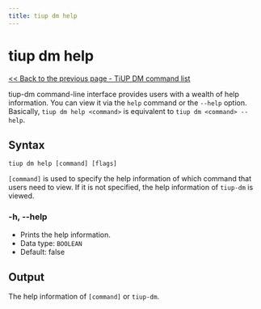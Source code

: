 ```yaml
---
title: tiup dm help
---
```


# tiup dm help

[<< Back to the previous page - TiUP DM command list](/tiup/tiup-component-dm.md#command-list)

tiup-dm command-line interface provides users with a wealth of help information. You can view it via the `help` command or the `--help` option. Basically, `tiup dm help <command>` is equivalent to `tiup dm <command> --help`.

## Syntax

```shell
tiup dm help [command] [flags]
```

`[command]` is used to specify the help information of which command that users need to view. If it is not specified, the help information of `tiup-dm` is viewed.

### -h, --help

- Prints the help information.
- Data type: `BOOLEAN`
- Default: false

## Output

The help information of `[command]` or `tiup-dm`.